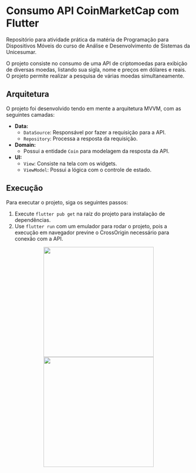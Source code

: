 # Consumo API CoinMarketCap com Flutter

Repositório para atividade prática da matéria de Programação para Dispositivos Móveis do curso de Análise e Desenvolvimento de Sistemas da Unicesumar.

O projeto consiste no consumo de uma API de criptomoedas para exibição de diversas moedas, listando sua sigla, nome e preços em dólares e reais. O projeto permite realizar a pesquisa de várias moedas simultaneamente.

## Arquitetura

O projeto foi desenvolvido tendo em mente a arquitetura MVVM, com as seguintes camadas:

*   **Data:**
    *   `DataSource`: Responsável por fazer a requisição para a API.
    *   `Repository`: Processa a resposta da requisição.
*   **Domain:**
    *   Possui a entidade `Coin` para modelagem da resposta da API.
*   **UI:**
    *   `View`: Consiste na tela com os widgets.
    *   `ViewModel`: Possui a lógica com o controle de estado.

## Execução

Para executar o projeto, siga os seguintes passos:

1.  Execute `flutter pub get` na raíz do projeto para instalação de dependências.
2.  Use `flutter run` com um emulador para rodar o projeto, pois a execução em navegador previne o CrossOrigin necessário para conexão com a API.

<p align="center">
  <img src="https://github.com/user-attachments/assets/d16ea02c-e78e-4d4f-a172-1445fb5ffa46" width="300">
  <img src="https://github.com/user-attachments/assets/0248557c-b905-4c8c-8d78-6185071c434a" width="300">
</p>
